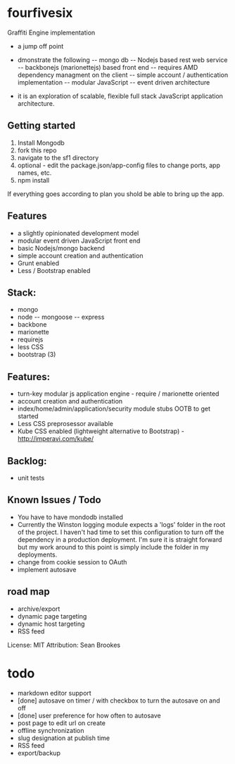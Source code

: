 fourfivesix
===========

Graffiti Engine implementation

- a jump off point
- dmonstrate the following
-- mongo db
-- Nodejs based rest web service
-- backbonejs (marionettejs) based front end
-- requires AMD dependency managment on the client
-- simple account / authentication implementation
-- modular JavaScript
-- event driven architecture



- it is an exploration of scalable, flexible full stack JavaScript application architecture.

## Getting started
1) Install Mongodb
2) fork this repo
3) navigate to the sf1 directory
4) optional - edit the package.json/app-config files to change ports, app names, etc.
5) npm install

If everything goes according to plan you shold be able to bring up the app.


## Features
- a slightly opinionated development model
- modular event driven JavaScript front end
- basic Nodejs/mongo backend
- simple account creation and authentication
- Grunt enabled
- Less / Bootstrap enabled


## Stack:
- mongo
- node
-- mongoose
-- express
- backbone
- marionette
- requirejs
- less CSS
- bootstrap (3)

## Features:
- turn-key modular js application engine - require / marionette  oriented
- account creation and authentication
- index/home/admin/application/security module stubs OOTB to get started
- Less CSS preprosessor available
- Kube CSS enabled (lightweight alternative to Bootstrap) - http://imperavi.com/kube/

## Backlog:
- unit tests

## Known Issues / Todo
- You have to have mondodb installed
- Currently the Winston logging module expects a 'logs' folder in the root of the project.  I haven't had time to set this configuration to turn off the dependency in a production deployment.
I'm sure it is straight forward but my work around to this point is simply include the folder in my deployments.
- change from cookie session to OAuth
- implement autosave

## road map
- archive/export
- dynamic page targeting
- dynamic host targeting
- RSS feed

License: MIT
Attribution: Sean Brookes


# todo
- markdown editor support
- [done] autosave on timer /  with checkbox to turn the autosave on and off
- [done] user preference for how often to autosave
- post page to edit url on create
- offline synchronization
- slug designation at publish time
- RSS feed
- export/backup
